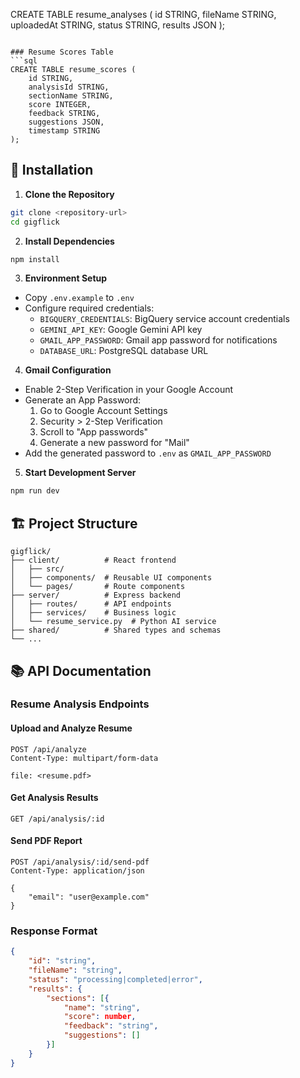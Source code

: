 CREATE TABLE resume_analyses (
    id STRING,
    fileName STRING,
    uploadedAt STRING,
    status STRING,
    results JSON
);
```

### Resume Scores Table
```sql
CREATE TABLE resume_scores (
    id STRING,
    analysisId STRING,
    sectionName STRING,
    score INTEGER,
    feedback STRING,
    suggestions JSON,
    timestamp STRING
);
```

## 🚀 Installation

1. **Clone the Repository**
```bash
git clone <repository-url>
cd gigflick
```

2. **Install Dependencies**
```bash
npm install
```

3. **Environment Setup**
- Copy `.env.example` to `.env`
- Configure required credentials:
  - `BIGQUERY_CREDENTIALS`: BigQuery service account credentials
  - `GEMINI_API_KEY`: Google Gemini API key
  - `GMAIL_APP_PASSWORD`: Gmail app password for notifications
  - `DATABASE_URL`: PostgreSQL database URL

4. **Gmail Configuration**
- Enable 2-Step Verification in your Google Account
- Generate an App Password:
  1. Go to Google Account Settings
  2. Security > 2-Step Verification
  3. Scroll to "App passwords"
  4. Generate a new password for "Mail"
- Add the generated password to `.env` as `GMAIL_APP_PASSWORD`

5. **Start Development Server**
```bash
npm run dev
```

## 🏗️ Project Structure

```
gigflick/
├── client/          # React frontend
│   ├── src/
│   ├── components/  # Reusable UI components
│   └── pages/       # Route components
├── server/          # Express backend
│   ├── routes/      # API endpoints
│   ├── services/    # Business logic
│   └── resume_service.py  # Python AI service
├── shared/          # Shared types and schemas
└── ...
```

## 📚 API Documentation

### Resume Analysis Endpoints

#### Upload and Analyze Resume
```http
POST /api/analyze
Content-Type: multipart/form-data

file: <resume.pdf>
```

#### Get Analysis Results
```http
GET /api/analysis/:id
```

#### Send PDF Report
```http
POST /api/analysis/:id/send-pdf
Content-Type: application/json

{
    "email": "user@example.com"
}
```

### Response Format
```json
{
    "id": "string",
    "fileName": "string",
    "status": "processing|completed|error",
    "results": {
        "sections": [{
            "name": "string",
            "score": number,
            "feedback": "string",
            "suggestions": []
        }]
    }
}